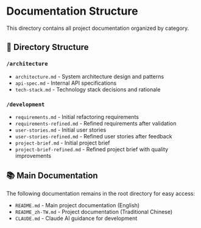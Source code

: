 # Documentation Structure

This directory contains all project documentation organized by category.

## 📁 Directory Structure

### `/architecture`
- `architecture.md` - System architecture design and patterns
- `api-spec.md` - Internal API specifications
- `tech-stack.md` - Technology stack decisions and rationale

### `/development`
- `requirements.md` - Initial refactoring requirements
- `requirements-refined.md` - Refined requirements after validation
- `user-stories.md` - Initial user stories
- `user-stories-refined.md` - Refined user stories after feedback
- `project-brief.md` - Initial project brief
- `project-brief-refined.md` - Refined project brief with quality improvements

## 📚 Main Documentation

The following documentation remains in the root directory for easy access:

- `README.md` - Main project documentation (English)
- `README_zh-TW.md` - Project documentation (Traditional Chinese)
- `CLAUDE.md` - Claude AI guidance for development